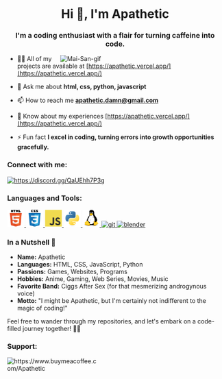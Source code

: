 <h1 align="center">Hi 👋, I'm Apathetic</h1>
<h3 align="center">I'm a coding enthusiast with a flair for turning caffeine into code.</h3>
<img align="right" alt="Mai-San-gif" width="380" src="https://cdn.discordapp.com/attachments/1126453594653216799/1198334856548077659/mai_san_animated.gif?ex=65be874d&is=65ac124d&hm=5cab65f6528fac325cc0f7a8e05f16b06a214857bddeb86ab7a0f6efccd6a58a&">

- 👨‍💻 All of my projects are available at [https://apathetic.vercel.app/](https://apathetic.vercel.app/)

- 💬 Ask me about **html, css, python, javascript**

- 📫 How to reach me **apathetic.damn@gmail.com**

- 📄 Know about my experiences [https://apathetic.vercel.app/](https://apathetic.vercel.app/)

- ⚡ Fun fact **I excel in coding, turning errors into growth opportunities gracefully.**

<h3 align="left">Connect with me:</h3>
<p align="left">
  <a href="https://discord.gg/QaUEhh7P3g" target="blank">
    <img align="center" src="https://raw.githubusercontent.com/rahuldkjain/github-profile-readme-generator/master/src/images/icons/Social/discord.svg" alt="https://discord.gg/QaUEhh7P3g" height="30" width="40" />
  </a>
</p>

<h3 align="left">Languages and Tools:</h3>
<p align="left">
  <a href="https://www.w3.org/html/" target="_blank" rel="noreferrer">
    <img src="https://raw.githubusercontent.com/devicons/devicon/master/icons/html5/html5-original-wordmark.svg" alt="html5" width="40" height="40"/>
  </a>
  <a href="https://www.w3schools.com/css/" target="_blank" rel="noreferrer">
    <img src="https://raw.githubusercontent.com/devicons/devicon/master/icons/css3/css3-original-wordmark.svg" alt="css3" width="40" height="40"/>
  </a>
  <a href="https://developer.mozilla.org/en-US/docs/Web/JavaScript" target="_blank" rel="noreferrer">
    <img src="https://raw.githubusercontent.com/devicons/devicon/master/icons/javascript/javascript-original.svg" alt="javascript" width="40" height="40"/>
  </a>
  <a href="https://www.python.org" target="_blank" rel="noreferrer">
    <img src="https://raw.githubusercontent.com/devicons/devicon/master/icons/python/python-original.svg" alt="python" width="40" height="40"/>
  </a>
  <a href="https://www.linux.org/" target="_blank" rel="noreferrer">
    <img src="https://raw.githubusercontent.com/devicons/devicon/master/icons/linux/linux-original.svg" alt="linux" width="40" height="40"/>
  </a>
  <a href="https://git-scm.com/" target="_blank" rel="noreferrer">
    <img src="https://www.vectorlogo.zone/logos/git-scm/git-scm-icon.svg" alt="git" width="40" height="40"/>
  </a>
  <a href="https://www.blender.org/" target="_blank" rel="noreferrer">
    <img src="https://download.blender.org/branding/community/blender_community_badge_white.svg" alt="blender" width="40" height="40"/>
  </a>
</p>

### In a Nutshell 🌰

- **Name:** Apathetic
- **Languages:** HTML, CSS, JavaScript, Python
- **Passions:** Games, Websites, Programs
- **Hobbies:** Anime, Gaming, Web Series, Movies, Music
- **Favorite Band:** Ciggs After Sex (for that mesmerizing androgynous voice)
- **Motto:** "I might be Apathetic, but I'm certainly not indifferent to the magic of coding!"

Feel free to wander through my repositories, and let's embark on a code-filled journey together! 🚀✨

<h3 align="left">Support:</h3>
<p>
  <a href="https://www.buymeacoffee.com/Apathetic">
    <img align="left" src="https://cdn.buymeacoffee.com/buttons/v2/default-yellow.png" height="50" width="210" alt="https://www.buymeacoffee.com/Apathetic" />
  </a>
</p><br><br>
